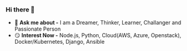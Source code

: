 ### Hi there 👋

- 💬 **Ask me about -** I am a Dreamer, Thinker, Learner, Challanger and Passionate Person
- 😏 **Interest Now -** Node.js, Python, Cloud(AWS, Azure, Openstack), Docker/Kubernetes, Django, Ansible
<!--
**HyunJin-Jeong/HyunJin-Jeong** is a ✨ _special_ ✨ repository because its `README.md` (this file) appears on your GitHub profile.

Here are some ideas to get you started:

- 🔭 I’m currently working on ...
- 🌱 I’m currently learning ...
- 👯 I’m looking to collaborate on ...
- 🤔 I’m looking for help with ...
- 💬 Ask me about ...
- 📫 How to reach me: ...
- 😄 Pronouns: ...
- ⚡ Fun fact: ...
-->

